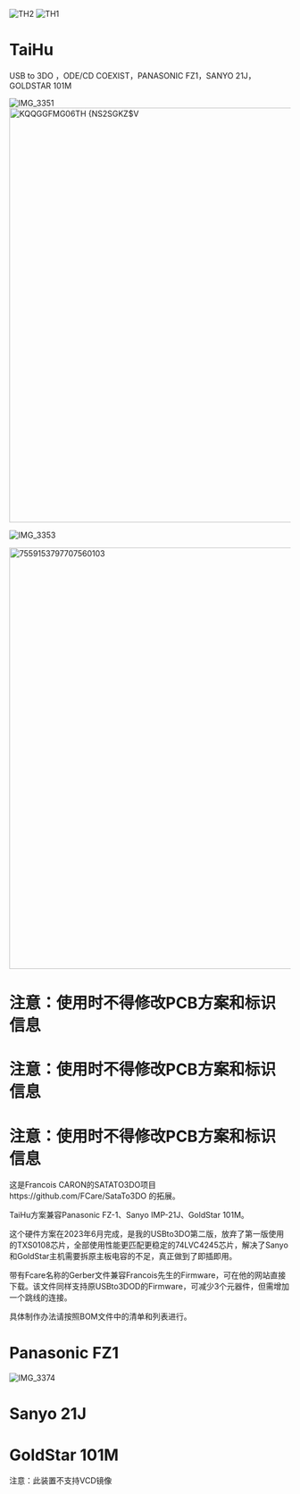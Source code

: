 



![TH2](https://github.com/user-attachments/assets/e81c27fc-387a-455b-bde7-9a6cc76c9c44)
![TH1](https://github.com/user-attachments/assets/3e91899a-0517-4641-a3e1-ae7a3322934c)

# TaiHu
USB to 3DO ，ODE/CD COEXIST，PANASONIC FZ1，SANYO 21J，GOLDSTAR 101M


![IMG_3351](https://github.com/user-attachments/assets/92f0a645-f4a6-438d-8570-9c39d35f7bf9)
<img width="1254" height="743" alt="KQQGGFMG06TH {NS2SGKZ$V" src="https://github.com/user-attachments/assets/12c75607-804c-4467-a826-71dfeb27ad66" />


![IMG_3353](https://github.com/user-attachments/assets/7f253b69-ad0d-465d-8fd3-7bb4c65284c0)

<img width="1285" height="755" alt="7559153797707560103" src="https://github.com/user-attachments/assets/941edb7a-88c5-42d6-812d-eb49457203ad" />

# 注意：使用时不得修改PCB方案和标识信息

# 注意：使用时不得修改PCB方案和标识信息

# 注意：使用时不得修改PCB方案和标识信息

这是Francois CARON的SATATO3DO项目https://github.com/FCare/SataTo3DO 的拓展。

TaiHu方案兼容Panasonic FZ-1、Sanyo IMP-21J、GoldStar 101M。

这个硬件方案在2023年6月完成，是我的USBto3DO第二版，放弃了第一版使用的TXS0108芯片，全部使用性能更匹配更稳定的74LVC4245芯片，解决了Sanyo和GoldStar主机需要拆原主板电容的不足，真正做到了即插即用。

带有Fcare名称的Gerber文件兼容Francois先生的Firmware，可在他的网站直接下载。该文件同样支持原USBto3DOD的Firmware，可减少3个元器件，但需增加一个跳线的连接。


具体制作办法请按照BOM文件中的清单和列表进行。



# Panasonic FZ1
![IMG_3374](https://github.com/user-attachments/assets/98185f95-48e1-4b9c-9959-1c1151bcac26)


# Sanyo 21J

# GoldStar 101M



注意：此装置不支持VCD镜像
